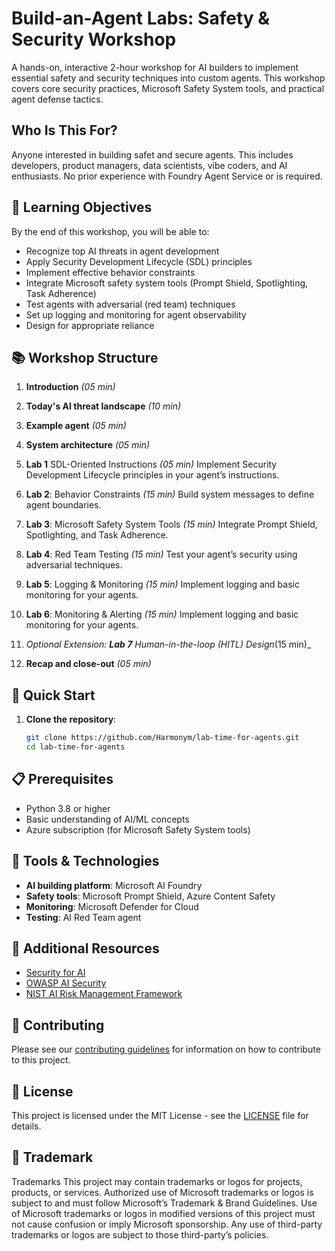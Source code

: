 # Build-an-Agent Labs: Safety & Security Workshop

A hands-on, interactive 2-hour workshop for AI builders to implement essential safety and security techniques into custom agents. This workshop covers core security practices, Microsoft Safety System tools, and practical agent defense tactics.

## Who Is This For?

Anyone interested in building safet and secure agents. This includes developers, product managers, data scientists, vibe coders, and AI enthusiasts. No prior experience with Foundry Agent Service or is required.

## 🎯 Learning Objectives

By the end of this workshop, you will be able to:
- Recognize top AI threats in agent development
- Apply Security Development Lifecycle (SDL) principles
- Implement effective behavior constraints
- Integrate Microsoft safety system tools (Prompt Shield, Spotlighting, Task Adherence)
- Test agents with adversarial (red team) techniques
- Set up logging and monitoring for agent observability
- Design for appropriate reliance

## 📚 Workshop Structure

1. **Introduction** _(05 min)_

3. **Today's AI threat landscape** _(10 min)_

4. **Example agent** _(05 min)_

5. **System architecture** _(05 min)_

6. **Lab 1** SDL-Oriented Instructions _(05 min)_
Implement Security Development Lifecycle principles in your agent’s instructions.

7. **Lab 2**: Behavior Constraints _(15 min)_
Build system messages to define agent boundaries.

8. **Lab 3**: Microsoft Safety System Tools _(15 min)_
Integrate Prompt Shield, Spotlighting, and Task Adherence.

9. **Lab 4**: Red Team Testing _(15 min)_
Test your agent’s security using adversarial techniques.

10. **Lab 5**: Logging & Monitoring _(15 min)_
Implement logging and basic monitoring for your agents.

11. **Lab 6**: Monitoring & Alerting _(15 min)_
Implement logging and basic monitoring for your agents.

12. _Optional Extension: **Lab 7** Human-in-the-loop (HITL) Design_(15 min)_

13. **Recap and close-out** _(05 min)_


## 🚀 Quick Start

1. **Clone the repository**:
   ```bash
   git clone https://github.com/Harmonym/lab-time-for-agents.git
   cd lab-time-for-agents
   ```

## 📋 Prerequisites

- Python 3.8 or higher
- Basic understanding of AI/ML concepts
- Azure subscription (for Microsoft Safety System tools)

## 🔧 Tools & Technologies

- **AI building platform**: Microsoft AI Foundry
- **Safety tools**: Microsoft Prompt Shield, Azure Content Safety
- **Monitoring**: Microsoft Defender for Cloud
- **Testing**: AI Red Team agent

## 📖 Additional Resources

- [Security for AI](https://www.microsoft.com/en-us/ai/responsible-ai](https://learn.microsoft.com/en-us/security/security-for-ai/))
- [OWASP AI Security](https://owasp.org/www-project-ai-security-and-privacy-guide/)
- [NIST AI Risk Management Framework](https://www.nist.gov/itl/ai-risk-management-framework)

## 🤝 Contributing

Please see our [contributing guidelines](CONTRIBUTING) for information on how to contribute to this project.

## 📄 License

This project is licensed under the MIT License - see the [LICENSE](LICENSE) file for details.

## 📄 Trademark

Trademarks This project may contain trademarks or logos for projects, products, or services. Authorized use of Microsoft trademarks or logos is subject to and must follow Microsoft’s Trademark & Brand Guidelines. Use of Microsoft trademarks or logos in modified versions of this project must not cause confusion or imply Microsoft sponsorship. Any use of third-party trademarks or logos are subject to those third-party’s policies.


